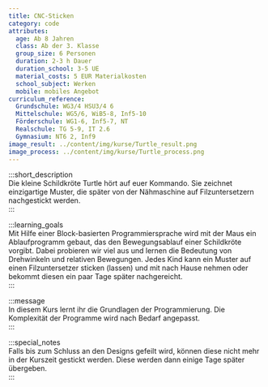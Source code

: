 ```yaml
---
title: CNC-Sticken
category: code
attributes:
  age: Ab 8 Jahren
  class: Ab der 3. Klasse
  group_size: 6 Personen
  duration: 2-3 h Dauer
  duration_school: 3-5 UE
  material_costs: 5 EUR Materialkosten
  school_subject: Werken
  mobile: mobiles Angebot
curriculum_reference:
  Grundschule: WG3/4 HSU3/4 6
  Mittelschule: WG5/6, WiB5-8, Inf5-10
  Förderschule: WG1-6, Inf5-7, NT  
  Realschule: TG 5-9, IT 2.6
  Gymnasium: NT6 2, Inf9
image_result: ../content/img/kurse/Turtle_result.png
image_process: ../content/img/kurse/Turtle_process.png
---
```

:::short_description  
Die kleine Schildkröte Turtle hört auf euer Kommando. Sie zeichnet einzigartige Muster, die später von der Nähmaschine auf Filzuntersetzern nachgestickt werden.    
:::

:::learning_goals  
 Mit Hilfe einer Block-basierten Programmiersprache wird mit der Maus ein Ablaufprogramm gebaut, das den Bewegungsablauf einer Schildkröte vorgibt. Dabei probieren wir viel aus und lernen die Bedeutung von Drehwinkeln und relativen Bewegungen. Jedes Kind kann ein Muster auf einen Filzuntersetzer sticken (lassen) und mit nach Hause nehmen oder bekommt diesen ein paar Tage später nachgereicht.            
:::

:::message  
In diesem Kurs lernt ihr die Grundlagen der Programmierung. Die Komplexität der Programme wird nach Bedarf angepasst.   
:::  

:::special_notes  
Falls bis zum Schluss an den Designs gefeilt wird, können diese nicht mehr in der Kurszeit gestickt werden. Diese werden dann einige Tage später übergeben.      
:::
